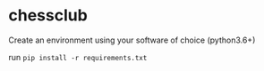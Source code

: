 # chessclub

Create an environment using your software of choice (python3.6+)

run `pip install -r requirements.txt`